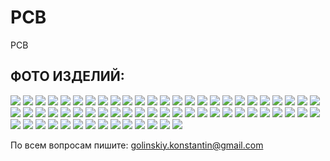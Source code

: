 # PCB
PCB

## ФОТО ИЗДЕЛИЙ:
![](https://github.com/GolinskiyKonstantin/PCB/blob/master/picture/001.jpg)
![](https://github.com/GolinskiyKonstantin/PCB/blob/master/picture/003.jpg)
![](https://github.com/GolinskiyKonstantin/PCB/blob/master/picture/004.jpg)
![](https://github.com/GolinskiyKonstantin/PCB/blob/master/picture/005.jpg)
![](https://github.com/GolinskiyKonstantin/PCB/blob/master/picture/006.jpg)
![](https://github.com/GolinskiyKonstantin/PCB/blob/master/picture/007.jpg)
![](https://github.com/GolinskiyKonstantin/PCB/blob/master/picture/008.jpg)
![](https://github.com/GolinskiyKonstantin/PCB/blob/master/picture/009.jpg)
![](https://github.com/GolinskiyKonstantin/PCB/blob/master/picture/010.jpg)
![](https://github.com/GolinskiyKonstantin/PCB/blob/master/picture/011.jpg)
![](https://github.com/GolinskiyKonstantin/PCB/blob/master/picture/012.jpg)
![](https://github.com/GolinskiyKonstantin/PCB/blob/master/picture/013.jpg)
![](https://github.com/GolinskiyKonstantin/PCB/blob/master/picture/014.jpg)
![](https://github.com/GolinskiyKonstantin/PCB/blob/master/picture/015.jpg)
![](https://github.com/GolinskiyKonstantin/PCB/blob/master/picture/016.jpg)
![](https://github.com/GolinskiyKonstantin/PCB/blob/master/picture/017.jpg)
![](https://github.com/GolinskiyKonstantin/PCB/blob/master/picture/018.jpg)
![](https://github.com/GolinskiyKonstantin/PCB/blob/master/picture/019.jpg)
![](https://github.com/GolinskiyKonstantin/PCB/blob/master/picture/020.jpg)
![](https://github.com/GolinskiyKonstantin/PCB/blob/master/picture/021.jpg)
![](https://github.com/GolinskiyKonstantin/PCB/blob/master/picture/022.jpg)
![](https://github.com/GolinskiyKonstantin/PCB/blob/master/picture/023.jpg)
![](https://github.com/GolinskiyKonstantin/PCB/blob/master/picture/024.jpg)
![](https://github.com/GolinskiyKonstantin/PCB/blob/master/picture/025.jpg)
![](https://github.com/GolinskiyKonstantin/PCB/blob/master/picture/026.jpg)
![](https://github.com/GolinskiyKonstantin/PCB/blob/master/picture/028.jpg)
![](https://github.com/GolinskiyKonstantin/PCB/blob/master/picture/029.jpg)
![](https://github.com/GolinskiyKonstantin/PCB/blob/master/picture/031.jpg)
![](https://github.com/GolinskiyKonstantin/PCB/blob/master/picture/032.jpg)
![](https://github.com/GolinskiyKonstantin/PCB/blob/master/picture/034.jpg)
![](https://github.com/GolinskiyKonstantin/PCB/blob/master/picture/035.jpg)
![](https://github.com/GolinskiyKonstantin/PCB/blob/master/picture/036.jpg)
![](https://github.com/GolinskiyKonstantin/PCB/blob/master/picture/037.jpg)
![](https://github.com/GolinskiyKonstantin/PCB/blob/master/picture/038.jpg)
![](https://github.com/GolinskiyKonstantin/PCB/blob/master/picture/039.jpg)
![](https://github.com/GolinskiyKonstantin/PCB/blob/master/picture/040.jpg)
![](https://github.com/GolinskiyKonstantin/PCB/blob/master/picture/041.jpg)
![](https://github.com/GolinskiyKonstantin/PCB/blob/master/picture/042.jpg)
![](https://github.com/GolinskiyKonstantin/PCB/blob/master/picture/044.jpg)
![](https://github.com/GolinskiyKonstantin/PCB/blob/master/picture/046.jpg)
![](https://github.com/GolinskiyKonstantin/PCB/blob/master/picture/047.jpg)
![](https://github.com/GolinskiyKonstantin/PCB/blob/master/picture/048.jpg)
![](https://github.com/GolinskiyKonstantin/PCB/blob/master/picture/049.jpg)
![](https://github.com/GolinskiyKonstantin/PCB/blob/master/picture/051.jpg)
![](https://github.com/GolinskiyKonstantin/PCB/blob/master/picture/052.jpg)
![](https://github.com/GolinskiyKonstantin/PCB/blob/master/picture/053.jpg)
![](https://github.com/GolinskiyKonstantin/PCB/blob/master/picture/054.jpg)
![](https://github.com/GolinskiyKonstantin/PCB/blob/master/picture/055.jpg)
![](https://github.com/GolinskiyKonstantin/PCB/blob/master/picture/058.jpg)
![](https://github.com/GolinskiyKonstantin/PCB/blob/master/picture/059.jpg)
![](https://github.com/GolinskiyKonstantin/PCB/blob/master/picture/060.jpg)
![](https://github.com/GolinskiyKonstantin/PCB/blob/master/picture/061.jpg)
![](https://github.com/GolinskiyKonstantin/PCB/blob/master/picture/062.jpg)
![](https://github.com/GolinskiyKonstantin/PCB/blob/master/picture/063.jpg)
![](https://github.com/GolinskiyKonstantin/PCB/blob/master/picture/064.jpg)
![](https://github.com/GolinskiyKonstantin/PCB/blob/master/picture/065.jpg)
![](https://github.com/GolinskiyKonstantin/PCB/blob/master/picture/066.jpg)
![](https://github.com/GolinskiyKonstantin/PCB/blob/master/picture/067.jpg)
![](https://github.com/GolinskiyKonstantin/PCB/blob/master/picture/068.jpg)
![](https://github.com/GolinskiyKonstantin/PCB/blob/master/picture/069.jpg)
![](https://github.com/GolinskiyKonstantin/PCB/blob/master/picture/070.jpg)
![](https://github.com/GolinskiyKonstantin/PCB/blob/master/picture/071.jpg)
![](https://github.com/GolinskiyKonstantin/PCB/blob/master/picture/072.jpg)
![](https://github.com/GolinskiyKonstantin/PCB/blob/master/picture/073.jpg)

По всем вопросам пишите: golinskiy.konstantin@gmail.com
